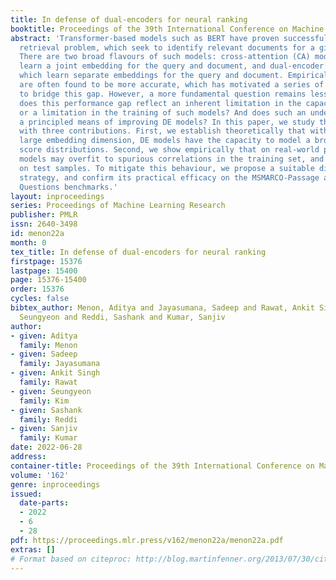 ```yaml
---
title: In defense of dual-encoders for neural ranking
booktitle: Proceedings of the 39th International Conference on Machine Learning
abstract: 'Transformer-based models such as BERT have proven successful in information
  retrieval problem, which seek to identify relevant documents for a given query.
  There are two broad flavours of such models: cross-attention (CA) models, which
  learn a joint embedding for the query and document, and dual-encoder (DE) models,
  which learn separate embeddings for the query and document. Empirically, CA models
  are often found to be more accurate, which has motivated a series of works seeking
  to bridge this gap. However, a more fundamental question remains less explored:
  does this performance gap reflect an inherent limitation in the capacity of DE models,
  or a limitation in the training of such models? And does such an understanding suggest
  a principled means of improving DE models? In this paper, we study these questions,
  with three contributions. First, we establish theoretically that with a sufficiently
  large embedding dimension, DE models have the capacity to model a broad class of
  score distributions. Second, we show empirically that on real-world problems, DE
  models may overfit to spurious correlations in the training set, and thus under-perform
  on test samples. To mitigate this behaviour, we propose a suitable distillation
  strategy, and confirm its practical efficacy on the MSMARCO-Passage and Natural
  Questions benchmarks.'
layout: inproceedings
series: Proceedings of Machine Learning Research
publisher: PMLR
issn: 2640-3498
id: menon22a
month: 0
tex_title: In defense of dual-encoders for neural ranking
firstpage: 15376
lastpage: 15400
page: 15376-15400
order: 15376
cycles: false
bibtex_author: Menon, Aditya and Jayasumana, Sadeep and Rawat, Ankit Singh and Kim,
  Seungyeon and Reddi, Sashank and Kumar, Sanjiv
author:
- given: Aditya
  family: Menon
- given: Sadeep
  family: Jayasumana
- given: Ankit Singh
  family: Rawat
- given: Seungyeon
  family: Kim
- given: Sashank
  family: Reddi
- given: Sanjiv
  family: Kumar
date: 2022-06-28
address:
container-title: Proceedings of the 39th International Conference on Machine Learning
volume: '162'
genre: inproceedings
issued:
  date-parts:
  - 2022
  - 6
  - 28
pdf: https://proceedings.mlr.press/v162/menon22a/menon22a.pdf
extras: []
# Format based on citeproc: http://blog.martinfenner.org/2013/07/30/citeproc-yaml-for-bibliographies/
---
```

